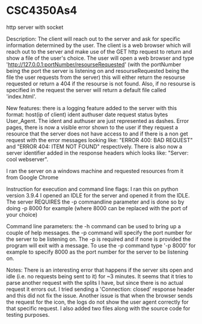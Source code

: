 # CSC4350As4
http server with socket

Description: The client will reach out to the server and ask for specific information determined by the user. The client is a web browser which will reach out to the server and make use of the GET http request to return and show a file of the user's choice. The user will open a web browser and type 'http://127.0.0.1:portNumber/resourseRequested' (with the portNumber being the port the server is listening on and resourseRequested being the file the user requests from the server) this will either return the resourse requested or return a 404 if the resourse is not found. Also, if no resourse is specified in the request the server will return a default file called 'index.html'.

New features: there is a logging feature added to the server with this format: host(ip of client) ident authuser date request status bytes User_Agent. The ident and authuser are just represented as dashes. Error pages, there is now a visible error shown to the user if they request a resource that the server does not have access to and if there is a non get request with the error messages looking like: "ERROR 400: BAD REQUEST" and "ERROR 404: ITEM NOT FOUND" respectively. There is also now a server identifier added in the response headers which looks like: "Server: cool webserver".

I ran the server on a windows machine and requested resources from it from Google Chrome

Instruction for execution and command line flags: I ran this on python version 3.9.4 I opened an IDLE for the server and opened it from the IDLE. The server REQUIRES the -p commandline parameter and is done so by doing -p 8000 for example (where 8000 can be replaced with the port of your choice)

Command line parameters: the -h command can be used to bring up a couple of help messages. the -p command will specify the port number for the server to be listening on. The -p is required and if none is provided the program will exit with a message. To use the -p command type '-p 8000' for example to specify 8000 as the port number for the server to be listening on.

Notes: There is an interesting error that happens if the server sits open and idle (i.e. no requests being sent to it) for ~3 minutes. It seems that it tries to parse another request with the splits I have, but since there is no actual request it errors out. I tried sending a 'Connection: closed' response header and this did not fix the issue. Another issue is that when the browser sends the request for the icon, the logs do not show the user agent correctly for that specific request. I also added two files along with the source code for testing purposes. 
